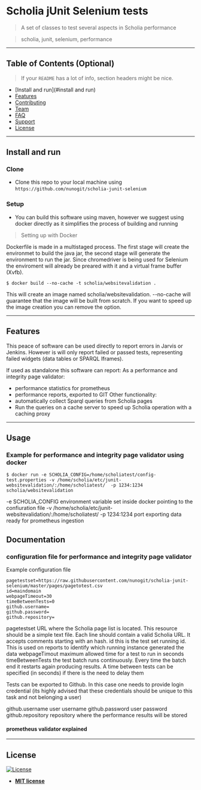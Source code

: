 # Scholia jUnit Selenium tests

> A set of classes to test several aspects in Scholia performance

> scholia, junit, selenium, performance

---

## Table of Contents (Optional)

> If your `README` has a lot of info, section headers might be nice.

- [Install and run](#install and run)
- [Features](#features)
- [Contributing](#contributing)
- [Team](#team)
- [FAQ](#faq)
- [Support](#support)
- [License](#license)


---


## Install and run

### Clone

- Clone this repo to your local machine using `https://github.com/nunogit/scholia-junit-selenium`

### Setup

- You can build this software using maven, however we suggest using docker directly as it simplifies the process of building and running

> Setting up with Docker

Dockerfile is made in a multistaged process. The first stage will create the environmet to build the java jar, the second stage will generate the environment to run the jar. Since chromedriver is being used for Selenium the enviroment will already be preared with it and a virtual frame buffer (Xvfb).

```shell
$ docker build --no-cache -t scholia/websitevalidation . 
```

This will create an image named scholia/websitevalidation.
--no-cache will guarantee that the image will be built from scratch. If you want to speed up the image creation you can remove the option.

---

## Features

This peace of software can be used directly to report errors in Jarvis or Jenkins. However is will only report failed or passed tests, representing failed widgets (data tables or SPARQL Iframes).

If used as standalone this software can report:
 As a performance and integrity page validator:
 - performance statistics for prometheus
 - performance reports, exported to GIT
 Other functionality:
 - automatically collect Sparql queries from Scholia pages
 - Run the queries on a cache server to speed up Scholia operation with a caching proxy

---

## Usage

### Example for performance and integrity page validator using docker

```shell
$ docker run -e SCHOLIA_CONFIG=/home/scholiatest/config-test.properties -v /home/scholia/etc/junit-websitevalidation/:/home/scholiatest/  -p 1234:1234 scholia/websitevalidation
```

 -e SCHOLIA_CONFIG environment variable set inside docker pointing to the confiuration file
 -v /home/scholia/etc/junit-websitevalidation/:/home/scholiatest/
 -p 1234:1234 port exporting data ready for prometheus ingestion

## Documentation

### configuration file for performance and integrity page validator


Example configuration file

```
pagetestset=https://raw.githubusercontent.com/nunogit/scholia-junit-selenium/master/pages/pagetotest.csv
id=maindomain
webpageTimeout=30
timeBetweenTests=0
github.username=
github.password=
github.repository=
```

pagetestset URL where the Scholia page list is located. This resource should be a simple text file. Each line should contain a valid Scholia URL. It accepts comments starting with an hash.
id this is the test set running id. This is used on reports to identify which running instance generated the data
webpageTimout maximum allowed time for a test to run in seconds
timeBetweenTests the test batch runs continuously. Every time the batch end it restarts again producing results. A time between tests can be specified (in seconds) if there is the need to delay them

Tests can be exported to Github. In this case one needs to provide login credential (its highly advised that these credentials should be unique to this task and not belonging a user)

github.username user username
github.password user password
github.repository repository where the performance results will be stored


#### prometheus validator explained

---

## License

[![License](http://img.shields.io/:license-mit-blue.svg?style=flat-square)](http://badges.mit-license.org)

- **[MIT license](http://opensource.org/licenses/mit-license.php)**
